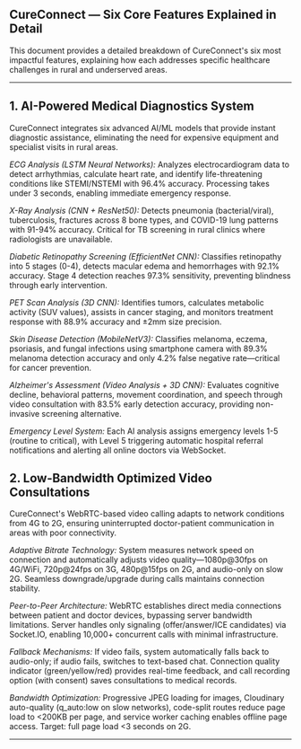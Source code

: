 ## CureConnect — Six Core Features Explained in Detail

This document provides a detailed breakdown of CureConnect's six most impactful features, explaining how each addresses specific healthcare challenges in rural and underserved areas.

---

## 1. AI-Powered Medical Diagnostics System

CureConnect integrates six advanced AI/ML models that provide instant diagnostic assistance, eliminating the need for expensive equipment and specialist visits in rural areas.

*ECG Analysis (LSTM Neural Networks):* Analyzes electrocardiogram data to detect arrhythmias, calculate heart rate, and identify life-threatening conditions like STEMI/NSTEMI with 96.4% accuracy. Processing takes under 3 seconds, enabling immediate emergency response.

*X-Ray Analysis (CNN + ResNet50):* Detects pneumonia (bacterial/viral), tuberculosis, fractures across 8 bone types, and COVID-19 lung patterns with 91-94% accuracy. Critical for TB screening in rural clinics where radiologists are unavailable.

*Diabetic Retinopathy Screening (EfficientNet CNN):* Classifies retinopathy into 5 stages (0-4), detects macular edema and hemorrhages with 92.1% accuracy. Stage 4 detection reaches 97.3% sensitivity, preventing blindness through early intervention.

*PET Scan Analysis (3D CNN):* Identifies tumors, calculates metabolic activity (SUV values), assists in cancer staging, and monitors treatment response with 88.9% accuracy and ±2mm size precision.

*Skin Disease Detection (MobileNetV3):* Classifies melanoma, eczema, psoriasis, and fungal infections using smartphone camera with 89.3% melanoma detection accuracy and only 4.2% false negative rate—critical for cancer prevention.

*Alzheimer's Assessment (Video Analysis + 3D CNN):* Evaluates cognitive decline, behavioral patterns, movement coordination, and speech through video consultation with 83.5% early detection accuracy, providing non-invasive screening alternative.

*Emergency Level System:* Each AI analysis assigns emergency levels 1-5 (routine to critical), with Level 5 triggering automatic hospital referral notifications and alerting all online doctors via WebSocket.

## 2. Low-Bandwidth Optimized Video Consultations

CureConnect's WebRTC-based video calling adapts to network conditions from 4G to 2G, ensuring uninterrupted doctor-patient communication in areas with poor connectivity.

*Adaptive Bitrate Technology:* System measures network speed on connection and automatically adjusts video quality—1080p@30fps on 4G/WiFi, 720p@24fps on 3G, 480p@15fps on 2G, and audio-only on slow 2G. Seamless downgrade/upgrade during calls maintains connection stability.

*Peer-to-Peer Architecture:* WebRTC establishes direct media connections between patient and doctor devices, bypassing server bandwidth limitations. Server handles only signaling (offer/answer/ICE candidates) via Socket.IO, enabling 10,000+ concurrent calls with minimal infrastructure.

*Fallback Mechanisms:* If video fails, system automatically falls back to audio-only; if audio fails, switches to text-based chat. Connection quality indicator (green/yellow/red) provides real-time feedback, and call recording option (with consent) saves consultations to medical records.

*Bandwidth Optimization:* Progressive JPEG loading for images, Cloudinary auto-quality (q_auto:low on slow networks), code-split routes reduce page load to <200KB per page, and service worker caching enables offline page access. Target: full page load <3 seconds on 2G.

---